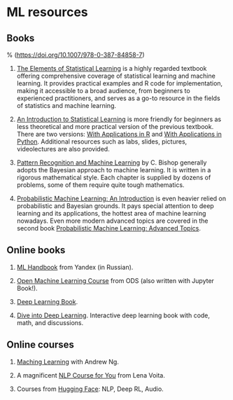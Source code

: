 # ML resources

## Books

% (https://doi.org/10.1007/978-0-387-84858-7)

1. [The Elements of Statistical Learning](https://hastie.su.domains/Papers/ESLII.pdf) is a highly regarded textbook offering comprehensive coverage of statistical learning and machine learning. It provides practical examples and R code for implementation, making it accessible to a broad audience, from beginners to experienced practitioners, and serves as a go-to resource in the fields of statistics and machine learning.

2. [An Introduction to Statistical Learning](https://www.statlearning.com/) is more friendly for beginners as less theoretical and more practical version of the previous textbook. There are two versions: [With Applications in R](https://hastie.su.domains/ISLR2/ISLRv2_corrected_June_2023.pdf) and [With Applications in Python](https://hastie.su.domains/ISLP/ISLP_website.pdf). Additional resources such as labs, slides, pictures, videolectures are also provided.

3. [Pattern Recognition and Machine Learning](https://www.microsoft.com/en-us/research/uploads/prod/2006/01/Bishop-Pattern-Recognition-and-Machine-Learning-2006.pdf) by C. Bishop generally adopts the Bayesian approach to machine learning. It is written in a rigorous mathematical style. Each chapter is supplied by dozens of problems, some of them require quite tough mathematics.

4. [Probabilistic Machine Learning: An Introduction](https://probml.github.io/pml-book/book1.html) is even heavier relied on probabilistic and Bayesian grounds. It pays special attention to deep learning and its applications, the hottest area of machine learning nowadays. Even more modern advanced topics are covered in the second book [Probabilistic Machine Learning: Advanced Topics](https://probml.github.io/pml-book/book2.html).

## Online books

1. [ML Handbook](https://academy.yandex.ru/handbook/ml) from Yandex (in Russian).

2. [Open Machine Learning Course](https://mlcourse.ai/book/index.html) from ODS (also written with Jupyter Book!).

3. [Deep Learning Book](https://www.deeplearningbook.org/).

4. [Dive into Deep Learning](https://d2l.ai/index.html). Interactive deep learning book with code, math, and discussions.

## Online courses

1. [Maching Learning](https://www.coursera.org/learn/machine-learning?specialization=machine-learning-introduction) with Andrew Ng.

2. A magnificent [NLP Course for You](https://lena-voita.github.io/nlp_course.html) from Lena Voita.

3. Courses from [Hugging Face](https://huggingface.co/learn): NLP, Deep RL, Audio.
